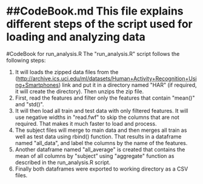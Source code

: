 ##CodeBook.md
This file explains different steps of the script used for loading and analyzing data
========================================================

#CodeBook for run_analysis.R
The "run_analysis.R" script follows the following steps:
1.    It will loads the zipped data files from the (http://archive.ics.uci.edu/ml/datasets/Human+Activity+Recognition+Using+Smartphones) link and put it in a directory named "HAR" (if required, it will create the directory). Then unzips the zip file.
2.    First, read the features and filter only the features that contain "mean()" and "std()".
3.	It will then load all train and test data with only filtered features. It will use negative widths in "read.fwf" to skip the columns that are not required. That makes it much faster to load and process.
4.	The subject files will merge to main data and then merges all train as well as test data using rbind() function. That results in a dataframe named "all_data", and label the columns by the name of the features.
5.	Another dataframe named "all_average" is created that contains the mean of all columns by "subject” using "aggregate" function as described in the run_analysis.R script.
6.	Finally both dataframes were exported to working directory as a CSV files.